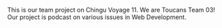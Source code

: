 This is our team project on Chingu Voyage 11. We are Toucans Team 03! Our project is podcast on various issues in Web Development.
